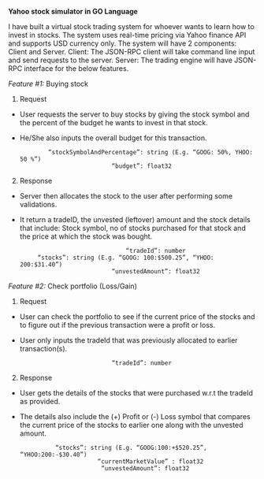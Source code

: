 **Yahoo stock simulator in GO Language**

I have built a virtual stock trading system for whoever wants to learn how to invest in stocks.
The system uses real-time pricing via Yahoo finance API and supports USD currency only. 
The system will have 2 components: Client and Server.
Client: The JSON-RPC client will take command line input and send requests to the server.
Server: The trading engine will have JSON-RPC interface for the below features.

*Feature #1:* Buying stock

1)	Request
-	User requests the server to buy stocks by giving the stock symbol and the percent of the budget he wants to invest in that stock.
-	He/She also inputs the overall budget for this transaction.

                “stockSymbolAndPercentage”: string (E.g. “GOOG: 50%, YHOO: 50 %”)
                                  “budget”: float32
                                  
2)	Response
-	Server then allocates the stock to the user after performing some validations. 
-	It return a tradeID, the unvested (leftover) amount and the stock details that include: Stock symbol, no of stocks purchased for      that stock and the price at which the stock was bought. 

                                      “tradeId”: number
             “stocks”: string (E.g. “GOOG: 100:$500.25”, “YHOO: 200:$31.40”)
                                  “unvestedAmount”: float32

*Feature #2:* Check portfolio (Loss/Gain)
 
1)	Request
-	User can check the portfolio to see if the current price of the stocks and to figure out if the previous transaction were a profit or loss.
-	User only inputs the tradeId that was previously allocated to earlier transaction(s).

                                  “tradeId”: number

2)	Response
-	User gets the details of the stocks that were purchased w.r.t the tradeId as provided. 
-	The details also include the (+) Profit or (-) Loss symbol that compares the current price of the stocks to earlier one along with the unvested amount.

                  “stocks”: string (E.g. “GOOG:100:+$520.25”, “YHOO:200:-$30.40”)
                              “currentMarketValue” : float32
                               “unvestedAmount”: float32
